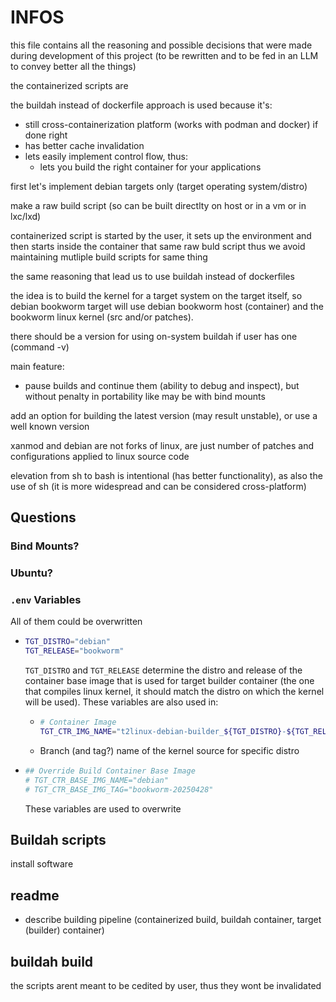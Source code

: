 # INFOS

this file contains all the reasoning and possible decisions that were made during development of this project (to be rewritten and to be fed in an LLM to convey better all the things)



the containerized scripts are 

the buildah instead of dockerfile approach is used because it's:
- still cross-containerization platform (works with podman and docker) if done right
- has better cache invalidation
- lets easily implement control flow, thus:
  - lets you build the right container for your applications

first let's implement debian targets only (target operating system/distro)


make a raw build script (so can be built directlty on host or in a vm or in lxc/lxd)

containerized script is started by the user, it sets up the environment and then starts inside the container that same raw buld script
thus we avoid maintaining mutliple build scripts for same thing

the same reasoning that lead us to use buildah instead of dockerfiles


the idea is to build the kernel for a target system on the target itself, so debian bookworm target will use debian bookworm host (container) and the bookworm linux kernel (src and/or patches).

there should be a version for using on-system buildah if user has one (command -v)


main feature:
- pause builds and continue them (ability to debug and inspect), but without penalty in portability like may be with bind mounts

add an option for building the latest version (may result unstable), or use a well known version

xanmod and debian are not forks of linux, are just number of patches and configurations applied to linux source code

elevation from sh to bash is intentional (has better functionality), as also the use of sh (it is more widespread and can be considered cross-platform)
## Questions

### Bind Mounts?


### Ubuntu?

### `.env` Variables
All of them could be overwritten
- ```bash
  TGT_DISTRO="debian"
  TGT_RELEASE="bookworm"
  ```
  `TGT_DISTRO` and `TGT_RELEASE` determine the distro and release of the container base image that is used for target builder container (the one that compiles linux kernel, it should match the distro on which the kernel will be used).
  These variables are also used in: 
  - ```bash
    # Container Image
    TGT_CTR_IMG_NAME="t2linux-debian-builder_${TGT_DISTRO}-${TGT_RELEASE}"
    ```
  - Branch (and tag?) name of the kernel source for specific distro
- ```bash
  ## Override Build Container Base Image
  # TGT_CTR_BASE_IMG_NAME="debian"
  # TGT_CTR_BASE_IMG_TAG="bookworm-20250428"
  ```
  These variables are used to overwrite 

## Buildah scripts

install software

## readme

- describe building pipeline (containerized build, buildah container, target (builder) container)

## buildah build
the scripts arent meant to be cedited by user, thus they wont be invalidated
